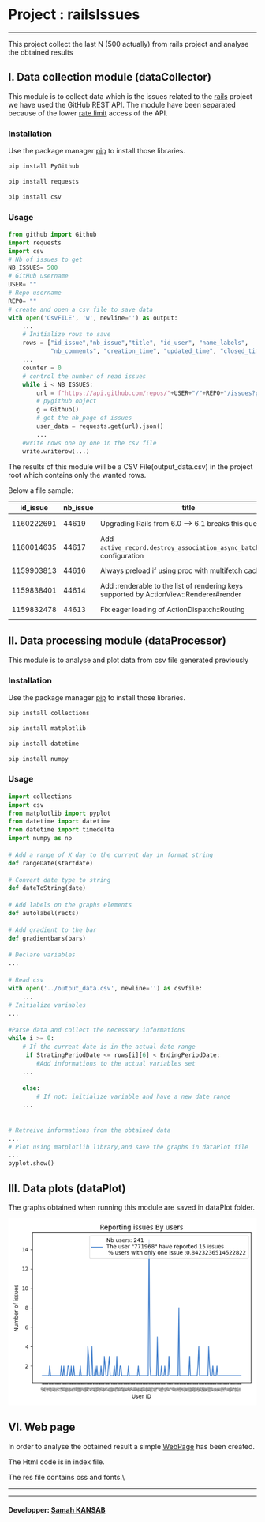 # Project : railsIssues

-----
This project collect the last N (500 actually) from rails project and analyse the obtained results
## I. Data collection module (dataCollector)

This module is to collect data which is the issues related to the [rails](https://github.com/rails/rails/issues) project we have used the GitHub REST API.
The module have been separated because of the lower [rate limit](https://docs.github.com/en/rest/overview/resources-in-the-rest-api#rate-limiting) access of the API.

### Installation

Use the package manager [pip](https://pip.pypa.io/en/stable/) to install those libraries.

```bash
pip install PyGithub
```
```bash
pip install requests
```
```bash
pip install csv
```
### Usage

```python
from github import Github
import requests
import csv
# Nb of issues to get
NB_ISSUES= 500
# GitHub username
USER= ""
# Repo username
REPO= ""
# create and open a csv file to save data
with open('CsvFILE', 'w', newline='') as output:
    ...
    # Initialize rows to save
    rows = ["id_issue","nb_issue","title", "id_user", "name_labels",
            "nb_comments", "creation_time", "updated_time", "closed_time"]
    ...
    counter = 0
    # control the number of read issues 
    while i < NB_ISSUES:
        url = f"https://api.github.com/repos/"+USER+"/"+REPO+"/issues?page=" + str(nb_page)
        # pygithub object
        g = Github()
        # get the nb_page of issues
        user_data = requests.get(url).json()
        ...
    #write rows one by one in the csv file
    write.writerow(...)

```
The results of this module will be a CSV File(output_data.csv) in the project root which contains only the wanted rows.

Below a file sample:

|id_issue  |nb_issue|title                                                                                 |id_user |name_labels                         |nb_comments|creation_time       |updated_time        |closed_time|
|----------|--------|--------------------------------------------------------------------------------------|--------|------------------------------------|-----------|--------------------|--------------------|-----------|
|1160222691|44619   |Upgrading Rails from 6.0 --> 6.1 breaks this query                                    |46462767|[]                                  |0          |2022-03-05T04:09:01Z|2022-03-05T04:11:16Z|           |
|1160014635|44617   |Add `active_record.destroy_association_async_batch_size` configuration                |7942714 |['activerecord', 'railties', 'docs']|0          |2022-03-04T20:13:41Z|2022-03-04T22:08:27Z|           |
|1159903813|44616   |Always preload if using proc with multifetch cache                                    |509837  |['actionview']                      |0          |2022-03-04T17:55:29Z|2022-03-04T17:56:38Z|           |
|1159838401|44614   |Add :renderable to the list of rendering keys supported by ActionView::Renderer#render|922012  |['actionview']                      |0          |2022-03-04T16:42:49Z|2022-03-04T16:42:52Z|           |
|1159832478|44613   |Fix eager loading of ActionDispatch::Routing                                          |19192189|['actionpack']                      |0          |2022-03-04T16:35:59Z|2022-03-04T16:41:46Z|           |

## II. Data processing module (dataProcessor)
This module is to analyse and plot data from csv file generated previously
### Installation

Use the package manager [pip](https://pip.pypa.io/en/stable/) to install those libraries.

```bash
pip install collections
```
```bash
pip install matplotlib
```
```bash
pip install datetime
```
```bash
pip install numpy
```
### Usage
```python
import collections
import csv
from matplotlib import pyplot
from datetime import datetime
from datetime import timedelta
import numpy as np

# Add a range of X day to the current day in format string
def rangeDate(startdate)

# Convert date type to string
def dateToString(date)

# Add labels on the graphs elements
def autolabel(rects)

# Add gradient to the bar 
def gradientbars(bars)

# Declare variables
...

# Read csv
with open('../output_data.csv', newline='') as csvfile:
    ...
# Initialize variables
...

#Parse data and collect the necessary informations
while i >= 0:
    # If the current date is in the actual date range
     if StratingPeriodDate <= rows[i][6] < EndingPeriodDate:
        #Add informations to the actual variables set
    ...

    else:
        # If not: initialize variable and have a new date range
    ...    


# Retreive informations from the obtained data
...
# Plot using matplotlib library,and save the graphs in dataPlot file
...
pyplot.show()

```
## III. Data plots (dataPlot)
The graphs obtained when running this module are saved in dataPlot folder.

![Alt text](dataPlot/NbissuesByUser.png?raw=true "Plot")


## VI. Web page
In order to analyse the obtained result a simple [WebPage](https://samah37.github.io/railsIssues/) has been created.

The Html code is in index file.

The res file contains css and fonts.\

-----
-----
#### Developper: [Samah KANSAB](https://github.com/samah37)


